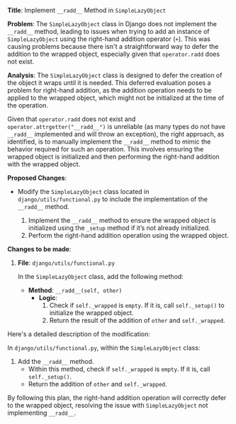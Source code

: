 **Title**: Implement `__radd__` Method in `SimpleLazyObject`

**Problem**: 
The `SimpleLazyObject` class in Django does not implement the `__radd__` method, leading to issues when trying to add an instance of `SimpleLazyObject` using the right-hand addition operator (`+`). This was causing problems because there isn't a straightforward way to defer the addition to the wrapped object, especially given that `operator.radd` does not exist.

**Analysis**:
The `SimpleLazyObject` class is designed to defer the creation of the object it wraps until it is needed. This deferred evaluation poses a problem for right-hand addition, as the addition operation needs to be applied to the wrapped object, which might not be initialized at the time of the operation. 

Given that `operator.radd` does not exist and `operator.attrgetter("__radd__")` is unreliable (as many types do not have `__radd__` implemented and will throw an exception), the right approach, as identified, is to manually implement the `__radd__` method to mimic the behavior required for such an operation. This involves ensuring the wrapped object is initialized and then performing the right-hand addition with the wrapped object.

**Proposed Changes**:
* Modify the `SimpleLazyObject` class located in `django/utils/functional.py` to include the implementation of the `__radd__` method.

  1. Implement the `__radd__` method to ensure the wrapped object is initialized using the `_setup` method if it’s not already initialized.
  2. Perform the right-hand addition operation using the wrapped object.

**Changes to be made**:
1. **File**: `django/utils/functional.py`
   
   In the `SimpleLazyObject` class, add the following method:

   - **Method**: `__radd__(self, other)`
     - **Logic**:
       1. Check if `self._wrapped` is `empty`. If it is, call `self._setup()` to initialize the wrapped object.
       2. Return the result of the addition of `other` and `self._wrapped`.

Here's a detailed description of the modification:

In `django/utils/functional.py`, within the `SimpleLazyObject` class:
1. Add the `__radd__` method.
   - Within this method, check if `self._wrapped` is `empty`. If it is, call `self._setup()`.
   - Return the addition of `other` and `self._wrapped`.

By following this plan, the right-hand addition operation will correctly defer to the wrapped object, resolving the issue with `SimpleLazyObject` not implementing `__radd__`.